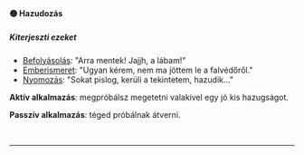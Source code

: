 #### 🟡 Hazudozás

##### Kiterjeszti ezeket

- [Befolyásolás](../kepzettsegek.vilagi/befolyasolas.md): "Arra mentek! Jajjh, a lábam!"
- [Emberismeret](../kepzettsegek.vilagi/emberismeret.md): "Ugyan kérem, nem ma jöttem le a falvédőről."
- [Nyomozás](../kepzettsegek.vilagi/nyomozas.md): "Sokat  pislog, kerüli a tekintetem, hazudik..."

**Aktív alkalmazás**: megpróbálsz megetetni valakivel egy jó kis hazugságot.

**Passzív alkalmazás**: téged próbálnak átverni.

<br />

---
